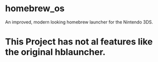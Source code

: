 # homebrew_os
An improved, modern looking homebrew launcher for the Nintendo 3DS.

# This Project has not al features like the original hblauncher. 
